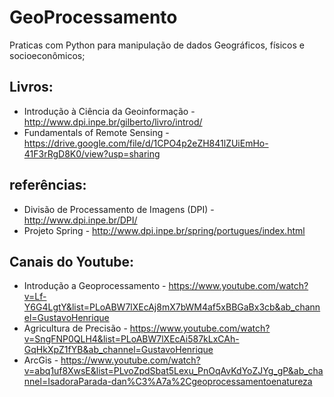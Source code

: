 # GeoProcessamento
Praticas com Python para manipulação de dados Geográficos, físicos e socioeconômicos;

## Livros:

* Introdução à Ciência da Geoinformação - http://www.dpi.inpe.br/gilberto/livro/introd/
* Fundamentals of Remote Sensing - https://drive.google.com/file/d/1CPO4p2eZH841lZUiEmHo-41F3rRgD8K0/view?usp=sharing

## referências:

* Divisão de Processamento de Imagens (DPI) - http://www.dpi.inpe.br/DPI/
* Projeto Spring - http://www.dpi.inpe.br/spring/portugues/index.html

## Canais do Youtube:

* Introdução a Geoprocessamento - https://www.youtube.com/watch?v=Lf-Y6G4LgtY&list=PLoABW7lXEcAj8mX7bWM4af5xBBGaBx3cb&ab_channel=GustavoHenrique
* Agricultura de Precisão - https://www.youtube.com/watch?v=SngFNP0QLH4&list=PLoABW7lXEcAi587kLxCAh-GqHkXpZ1fYB&ab_channel=GustavoHenrique
* ArcGis - https://www.youtube.com/watch?v=abq1uf8XwsE&list=PLvoZpdSbat5Lexu_PnOqAvKdYoZJYg_gP&ab_channel=IsadoraParada-dan%C3%A7a%2Cgeoprocessamentoenatureza 
